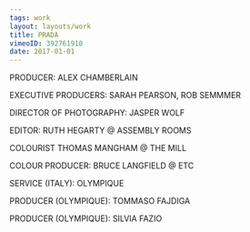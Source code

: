 ```yaml
---
tags: work
layout: layouts/work
title: PRADA
vimeoID: 392761910
date: 2017-01-01
---
```


PRODUCER: ALEX CHAMBERLAIN

EXECUTIVE PRODUCERS: SARAH PEARSON, ROB SEMMMER

DIRECTOR OF PHOTOGRAPHY: JASPER WOLF

EDITOR: RUTH HEGARTY @ ASSEMBLY ROOMS

COLOURIST THOMAS MANGHAM @ THE MILL

COLOUR PRODUCER: BRUCE LANGFIELD @ ETC

SERVICE (ITALY): OLYMPIQUE

PRODUCER (OLYMPIQUE): TOMMASO FAJDIGA

PRODUCER (OLYMPIQUE): SILVIA FAZIO

